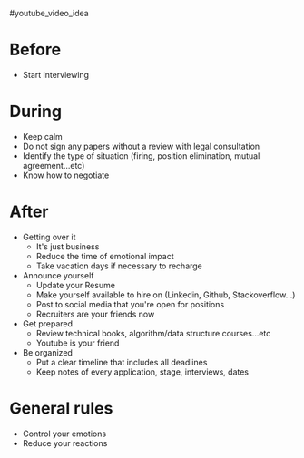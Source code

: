 #youtube_video_idea

# Before
+ Start interviewing

# During
+ Keep calm
+ Do not sign any papers without a review with legal consultation
+ Identify the type of situation (firing, position elimination, mutual agreement...etc)
+ Know how to negotiate

# After
+ Getting over it
  + It's just business 
  + Reduce the time of emotional impact
  + Take vacation days if necessary to recharge
+ Announce yourself
  + Update your Resume
  + Make yourself available to hire on (Linkedin, Github, Stackoverflow...)
  + Post to social media that you're open for positions
  + Recruiters are your friends now
+ Get prepared
  + Review technical books, algorithm/data structure courses...etc
  + Youtube is your friend
+ Be organized
  + Put a clear timeline that includes all deadlines
  + Keep notes of every application, stage, interviews, dates

# General rules
+ Control your emotions
+ Reduce your reactions